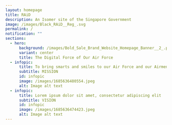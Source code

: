 ```yaml
---
layout: homepage
title: RAiD
description: An Isomer site of the Singapore Government
image: /images/Black_RAiD__Reg_.svg
permalink: /
notification: ""
sections:
  - hero:
      background: /images/Bold_Sale_Brand_Website_Homepage_Banner__2_.png
      variant: center
      title: The Digital Force of Our Air Force
  - infopic:
      title: To bring smarts and smiles to our Air Force and our Airmen
      subtitle: MISSION
      id: infopic
      image: /images/1685636480554.jpeg
      alt: Image alt text
  - infopic:
      title: Lorem ipsum dolor sit amet, consectetur adipiscing elit
      subtitle: VISION
      id: infopic
      image: /images/1685636474423.jpeg
      alt: Image alt text
---
```

